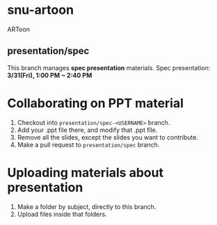 # snu-artoon
ARToon

## presentation/spec
This branch manages **spec presentation** materials.
Spec presentation: **3/31(Fri), 1:00 PM ~ 2:40 PM**

# Collaborating on PPT material
1. Checkout into `presentation/spec-<USERNAME>` branch.
2. Add your .ppt file there, and modify that .ppt file.
3. Remove all the slides, except the slides you want to contribute.
4. Make a pull request to `presentation/spec` branch.

# Uploading materials about presentation
1. Make a folder by subject, directly to this branch.
2. Upload files inside that folders.

